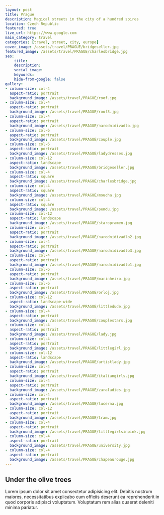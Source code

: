 ```yaml
---
layout: post
title: Prague
description: Magical streets in the city of a hundred spires
location: Czech Republic
featured: true
live_url: https://www.google.com
main_category: travel
categories: [travel, street, city, europe]
cover_image: /assets/travel/PRAGUE/bridgeseller.jpg
featured_image: /assets/travel/PRAGUE/charlesbridge.jpg
seo:
    title:
    description:
    social_image:
    keywords:
    hide-from-google: false 
gallery:
- column-size: col-4
  aspect-ratio: portrait
  background_image: /assets/travel/PRAGUE/roof.jpg
- column-size: col-4
  aspect-ratio: portrait
  background_image: /assets/travel/PRAGUE/roof3.jpg
- column-size: col-4
  aspect-ratio: portrait
  background_image: /assets/travel/PRAGUE/narodnidivadlo.jpg
- column-size: col-6
  aspect-ratio: portrait
  background_image: /assets/travel/PRAGUE/couple.jpg
- column-size: col-6
  aspect-ratio: portrait
  background_image: /assets/travel/PRAGUE/ladydresses.jpg
- column-size: col-12
  aspect-ratio: landscape
  background_image: /assets/travel/PRAGUE/bridgeseller.jpg
- column-size: col-4
  aspect-ratio: square
  background_image: /assets/travel/PRAGUE/charlesbridge.jpg
- column-size: col-4
  aspect-ratio: square
  background_image: /assets/travel/PRAGUE/moucha.jpg
- column-size: col-4
  aspect-ratio: square
  background_image: /assets/travel/PRAGUE/pendu.jpg
- column-size: col-12
  aspect-ratio: landscape
  background_image: /assets/travel/PRAGUE/staropramen.jpg
- column-size: col-4
  aspect-ratio: portrait
  background_image: /assets/travel/PRAGUE/narodnidivadlo2.jpg
- column-size: col-4
  aspect-ratio: portrait
  background_image: /assets/travel/PRAGUE/narodnidivadlo3.jpg
- column-size: col-4
  aspect-ratio: portrait
  background_image: /assets/travel/PRAGUE/narodnidivadlo1.jpg
- column-size: col-6
  aspect-ratio: portrait
  background_image: /assets/travel/PRAGUE/marinheiro.jpg
- column-size: col-6
  aspect-ratio: portrait
  background_image: /assets/travel/PRAGUE/orloj.jpg
- column-size: col-12
  aspect-ratio: landscape-wide
  background_image: /assets/travel/PRAGUE/littledude.jpg
- column-size: col-4
  aspect-ratio: portrait
  background_image: /assets/travel/PRAGUE/couplestars.jpg
- column-size: col-4
  aspect-ratio: portrait
  background_image: /assets/travel/PRAGUE/lady.jpg
- column-size: col-4
  aspect-ratio: portrait
  background_image: /assets/travel/PRAGUE/littlegirl.jpg
- column-size: col-12
  aspect-ratio: landscape
  background_image: /assets/travel/PRAGUE/artistlady.jpg
- column-size: col-4
  aspect-ratio: portrait
  background_image: /assets/travel/PRAGUE/italiangirls.jpg
- column-size: col-4
  aspect-ratio: portrait
  background_image: /assets/travel/PRAGUE/zaraladies.jpg
- column-size: col-4
  aspect-ratio: portrait
  background_image: /assets/travel/PRAGUE/lucerna.jpg
- column-size: col-12
  aspect-ratio: portrait
  background_image: /assets/travel/PRAGUE/tram.jpg
- column-size: col-4
  aspect-ratio: portrait
  background_image: /assets/travel/PRAGUE/littlegirlsinpink.jpg
- column-size: col-4
  aspect-ratio: portrait
  background_image: /assets/travel/PRAGUE/university.jpg
- column-size: col-4
  aspect-ratio: portrait
  background_image: /assets/travel/PRAGUE/chapeaurouge.jpg
---
```


## Under the olive trees

Lorem ipsum dolor sit amet consectetur adipisicing elit. Debitis nostrum maiores, necessitatibus explicabo cum officiis deserunt ea reprehenderit in quod corporis adipisci voluptatum. Voluptatum rem alias quaerat deleniti minima pariatur.